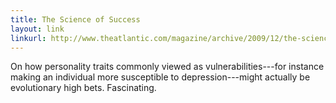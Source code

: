 ```yaml
---
title: The Science of Success
layout: link
linkurl: http://www.theatlantic.com/magazine/archive/2009/12/the-science-of-success/7761/
---
```


On how personality traits commonly viewed as vulnerabilities---for instance making an individual more susceptible to depression---might actually be evolutionary high bets. Fascinating.